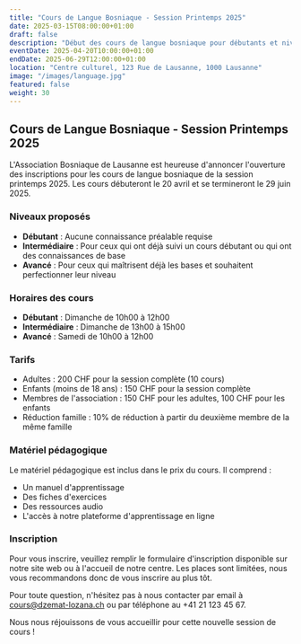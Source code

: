 ```yaml
---
title: "Cours de Langue Bosniaque - Session Printemps 2025"
date: 2025-03-15T08:00:00+01:00
draft: false
description: "Début des cours de langue bosniaque pour débutants et niveau intermédiaire."
eventDate: 2025-04-20T10:00:00+01:00
endDate: 2025-06-29T12:00:00+01:00
location: "Centre culturel, 123 Rue de Lausanne, 1000 Lausanne"
image: "/images/language.jpg"
featured: false
weight: 30
---
```


## Cours de Langue Bosniaque - Session Printemps 2025

L'Association Bosniaque de Lausanne est heureuse d'annoncer l'ouverture des inscriptions pour les cours de langue bosniaque de la session printemps 2025. Les cours débuteront le 20 avril et se termineront le 29 juin 2025.

### Niveaux proposés

- **Débutant** : Aucune connaissance préalable requise
- **Intermédiaire** : Pour ceux qui ont déjà suivi un cours débutant ou qui ont des connaissances de base
- **Avancé** : Pour ceux qui maîtrisent déjà les bases et souhaitent perfectionner leur niveau

### Horaires des cours

- **Débutant** : Dimanche de 10h00 à 12h00
- **Intermédiaire** : Dimanche de 13h00 à 15h00
- **Avancé** : Samedi de 10h00 à 12h00

### Tarifs

- Adultes : 200 CHF pour la session complète (10 cours)
- Enfants (moins de 18 ans) : 150 CHF pour la session complète
- Membres de l'association : 150 CHF pour les adultes, 100 CHF pour les enfants
- Réduction famille : 10% de réduction à partir du deuxième membre de la même famille

### Matériel pédagogique

Le matériel pédagogique est inclus dans le prix du cours. Il comprend :
- Un manuel d'apprentissage
- Des fiches d'exercices
- Des ressources audio
- L'accès à notre plateforme d'apprentissage en ligne

### Inscription

Pour vous inscrire, veuillez remplir le formulaire d'inscription disponible sur notre site web ou à l'accueil de notre centre. Les places sont limitées, nous vous recommandons donc de vous inscrire au plus tôt.

Pour toute question, n'hésitez pas à nous contacter par email à cours@dzemat-lozana.ch ou par téléphone au +41 21 123 45 67.

Nous nous réjouissons de vous accueillir pour cette nouvelle session de cours !